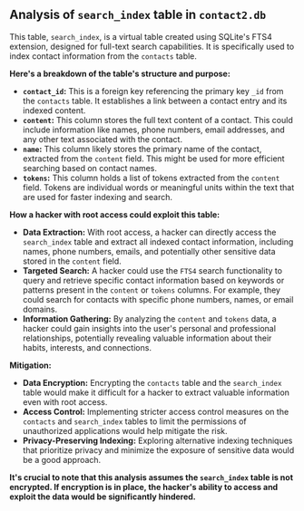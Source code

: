 ##  Analysis of `search_index` table in `contact2.db`

This table, `search_index`, is a virtual table created using SQLite's FTS4 extension, designed for full-text search capabilities. It is specifically used to index contact information from the `contacts` table.

**Here's a breakdown of the table's structure and purpose:**

* **`contact_id`:** This is a foreign key referencing the primary key `_id` from the `contacts` table. It establishes a link between a contact entry and its indexed content.
* **`content`:** This column stores the full text content of a contact. This could include information like names, phone numbers, email addresses, and any other text associated with the contact.
* **`name`:** This column likely stores the primary name of the contact, extracted from the `content` field. This might be used for more efficient searching based on contact names.
* **`tokens`:** This column holds a list of tokens extracted from the `content` field. Tokens are individual words or meaningful units within the text that are used for faster indexing and search. 

**How a hacker with root access could exploit this table:**

* **Data Extraction:** With root access, a hacker can directly access the `search_index` table and extract all indexed contact information, including names, phone numbers, emails, and potentially other sensitive data stored in the `content` field.
* **Targeted Search:**  A hacker could use the `FTS4` search functionality to query and retrieve specific contact information based on keywords or patterns present in the `content` or `tokens` columns. For example, they could search for contacts with specific phone numbers, names, or email domains.
* **Information Gathering:** By analyzing the `content` and `tokens` data, a hacker could gain insights into the user's personal and professional relationships, potentially revealing valuable information about their habits, interests, and connections.

**Mitigation:**

* **Data Encryption:** Encrypting the `contacts` table and the `search_index` table would make it difficult for a hacker to extract valuable information even with root access.
* **Access Control:** Implementing stricter access control measures on the `contacts` and `search_index` tables to limit the permissions of unauthorized applications would help mitigate the risk. 
* **Privacy-Preserving Indexing:** Exploring alternative indexing techniques that prioritize privacy and minimize the exposure of sensitive data would be a good approach.

**It's crucial to note that this analysis assumes the `search_index` table is not encrypted. If encryption is in place, the hacker's ability to access and exploit the data would be significantly hindered.** 
